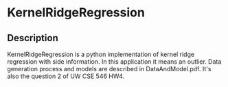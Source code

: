 # KernelRidgeRegression

## Description
   KernelRidgeRegression is a python implementation of kernel ridge regression with side information. In this application it means an outlier. Data generation process and models are described in DataAndModel.pdf. It's also the question 2 of UW CSE 546 HW4. 
